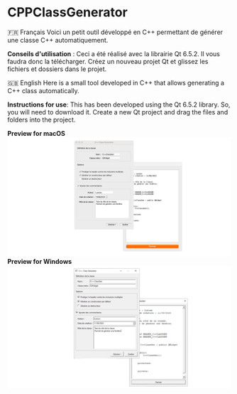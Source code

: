 # CPPClassGenerator

🇫🇷 Français
Voici un petit outil développé en C++ permettant de générer une classe C++ automatiquement.

**Conseils d'utilisation** :
Ceci a été réalisé avec la librairie Qt 6.5.2.
Il vous faudra donc la télécharger.
Créez un nouveau projet Qt et glissez les fichiers et dossiers dans le projet.

🇬🇧 English
Here is a small tool developed in C++ that allows generating a C++ class automatically.

**Instructions for use**:
This has been developed using the Qt 6.5.2 library.
So, you will need to download it.
Create a new Qt project and drag the files and folders into the project.

**Preview for macOS**
![**Preview for macOS**](github-macos.png)
**Preview for Windows**
![**Preview for Windows](github-w10.png)
